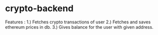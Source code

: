 # crypto-backend

Features : 
1.) Fetches crypto transactions of user 
2.) Fetches and saves ethereum prices in db.
3.) Gives balance for the user with given address.
